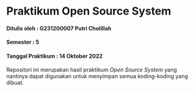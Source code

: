 # Praktikum Open Source System
#### Ditulis oleh : G231200007 Putri Cholillah
#### Semester : 5
#### Tanggal Praktikum : 14 Oktober 2022

Repositori ini merupakan hasil praktikum *Open Source System* yang
nantinya dapat digunakan untuk menyimpan semua koding-koding yang
dibuat.
